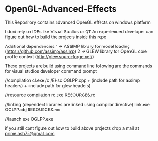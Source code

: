# OpenGL-Advanced-Effects
This Repository contains advanced OpenGL effects on windows platform

I dont rely on IDEs like Visual Studios or QT 
An experienced developer can figure out how to build the projects inside this repo

Additional dependencies
1 -> ASSIMP library for model loading (https://github.com/assimp/assimp)
2 -> GLEW library for OpenGL core profile context (http://glew.sourceforge.net/)

These projects are build using command line 
following are the commands for visual studios developer command prompt 

//compilation 
cl.exe /c /EHsc OGLPP.cpp + (include path for assimp headers) + (include path for glew headers)

//resource compilation
rc.exe RESOURCES.rc

//linking (dependent libraries are linked using compilar directive)
link.exe OGLPP.obj RESOURCES.res

//launch exe 
OGLPP.exe

if you still cant figure out how to build above projects 
drop a mail at prime.ash75@gmail.com

